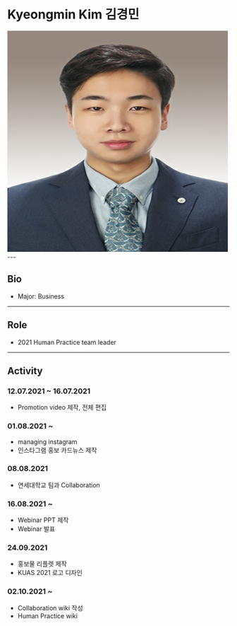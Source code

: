 # Kyeongmin Kim 김경민
<img src="./kyeongminkim.jpg" height="500px" width="500px"> ---

## Bio
* Major: Business
---

## Role
* 2021 Human Practice team leader

---

## Activity
### 12.07.2021 ~ 16.07.2021
* Promotion video 제작, 전체 편집

### 01.08.2021 ~
* managing instagram
* 인스타그램 홍보 카드뉴스 제작

### 08.08.2021 
* 연세대학교 팀과 Collaboration

### 16.08.2021 ~
* Webinar PPT 제작
* Webinar 발표

### 24.09.2021 
* 홍보물 리플렛 제작
* KUAS 2021 로고 디자인

### 02.10.2021 ~ 
* Collaboration wiki 작성
* Human Practice wiki 

